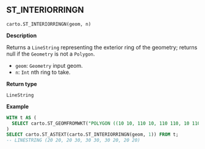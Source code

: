 ## ST_INTERIORRINGN

```sql:signature
carto.ST_INTERIORRINGN(geom, n)
```

**Description**

Returns a `LineString` representing the exterior ring of the geometry; returns null if the `Geometry` is not a `Polygon`.

* `geom`: `Geometry` input geom.
* `n`: `Int` nth ring to take.

**Return type**

`LineString`

**Example**

```sql
WITH t AS (
  SELECT carto.ST_GEOMFROMWKT("POLYGON ((10 10, 110 10, 110 110, 10 110, 10 10), (20 20, 20 30, 30 30, 30 20, 20 20), (40 20, 40 30, 50 30, 50 20, 40 20))") AS geom
)
SELECT carto.ST_ASTEXT(carto.ST_INTERIORRINGN(geom, 1)) FROM t;
-- LINESTRING (20 20, 20 30, 30 30, 30 20, 20 20)
```